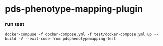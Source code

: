 # pds-phenotype-mapping-plugin


### run test

```
docker-compuse -f docker-compose.yml -f test/docker-compose.yml up --build -V --exit-code-from pdsphenotypemapping-test
```
